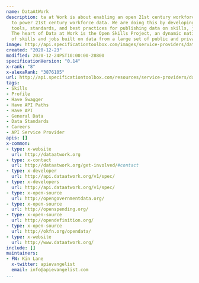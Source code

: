 ```yaml
---
name: DataAtWork
description: ta at Work is about enabling an open 21st century workforce data ecosystem
  to power 21st century workforce data. We are doing this by developing datasets,
  tools, standards, and best practices for publishing data on skills, jobs, and training.
  The heart of Data at Work is the Open Skills Project, an dynamic national taxonomy
  of skills and jobs built on data from a large set of public and private data contributors.
image: http://api.specificationtoolbox.com/images/service-providers/dataatwork.jpg
created: "2020-12-23"
modified: 2020-12-24PST10:00:00-28800
specificationVersion: "0.14"
x-rank: "8"
x-alexaRank: "3876105"
url: http://api.specificationtoolbox.com/resources/service-providers/dataatwork/
tags:
- Skills
- Profile
- Have Swagger
- Have API Paths
- Have API
- General Data
- Data Standards
- Careers
- API Service Provider
apis: []
x-common:
- type: x-website
  url: http://dataatwork.org
- type: x-contact
  url: http://dataatwork.org/get-involved/#contact
- type: x-developer
  url: http://api.dataatwork.org/v1/spec/
- type: x-developers
  url: http://api.dataatwork.org/v1/spec/
- type: x-open-source
  url: http://opengovernmentdata.org/
- type: x-open-source
  url: http://openspending.org/
- type: x-open-source
  url: http://opendefinition.org/
- type: x-open-source
  url: http://okfn.org/opendata/
- type: x-website
  url: http://www.dataatwork.org/
include: []
maintainers:
- FN: Kin Lane
  x-twitter: apievangelist
  email: info@apievangelist.com
...
```

